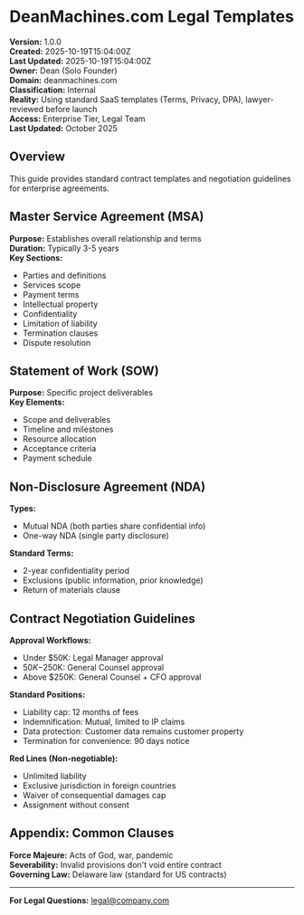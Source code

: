# DeanMachines.com Legal Templates

**Version:** 1.0.0  
**Created:** 2025-10-19T15:04:00Z  
**Last Updated:** 2025-10-19T15:04:00Z  
**Owner:** Dean (Solo Founder)  
**Domain:** deanmachines.com  
**Classification:** Internal  
**Reality:** Using standard SaaS templates (Terms, Privacy, DPA), lawyer-reviewed before launch  
**Access:** Enterprise Tier, Legal Team  
**Last Updated:** October 2025

## Overview

This guide provides standard contract templates and negotiation guidelines for enterprise agreements.

## Master Service Agreement (MSA)

**Purpose:** Establishes overall relationship and terms  
**Duration:** Typically 3-5 years  
**Key Sections:**

- Parties and definitions
- Services scope
- Payment terms
- Intellectual property
- Confidentiality
- Limitation of liability
- Termination clauses
- Dispute resolution

## Statement of Work (SOW)

**Purpose:** Specific project deliverables  
**Key Elements:**

- Scope and deliverables
- Timeline and milestones
- Resource allocation
- Acceptance criteria
- Payment schedule

## Non-Disclosure Agreement (NDA)

**Types:**

- Mutual NDA (both parties share confidential info)
- One-way NDA (single party disclosure)

**Standard Terms:**

- 2-year confidentiality period
- Exclusions (public information, prior knowledge)
- Return of materials clause

## Contract Negotiation Guidelines

**Approval Workflows:**

- Under $50K: Legal Manager approval
- $50K-$250K: General Counsel approval
- Above $250K: General Counsel + CFO approval

**Standard Positions:**

- Liability cap: 12 months of fees
- Indemnification: Mutual, limited to IP claims
- Data protection: Customer data remains customer property
- Termination for convenience: 90 days notice

**Red Lines (Non-negotiable):**

- Unlimited liability
- Exclusive jurisdiction in foreign countries
- Waiver of consequential damages cap
- Assignment without consent

## Appendix: Common Clauses

**Force Majeure:** Acts of God, war, pandemic  
**Severability:** Invalid provisions don't void entire contract  
**Governing Law:** Delaware law (standard for US contracts)

---

**For Legal Questions:** legal@company.com
